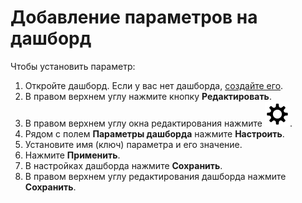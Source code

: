 # Добавление параметров на дашборд

Чтобы установить параметр:

1. Откройте дашборд. Если у вас нет дашборда, [создайте его](../dashboard/create.md).
1. В правом верхнем углу нажмите кнопку **Редактировать**.
1. В правом верхнем углу окна редактирования нажмите ![image](../../_assets/settings.svg).
1. Рядом с полем **Параметры дашборда** нажмите **Настроить**.
1. Установите имя (ключ) параметра и его значение.
1. Нажмите **Применить**.
1. В настройках дашборда нажмите **Сохранить**.
1. В правом верхнем углу редактирования дашборда нажмите **Сохранить**.